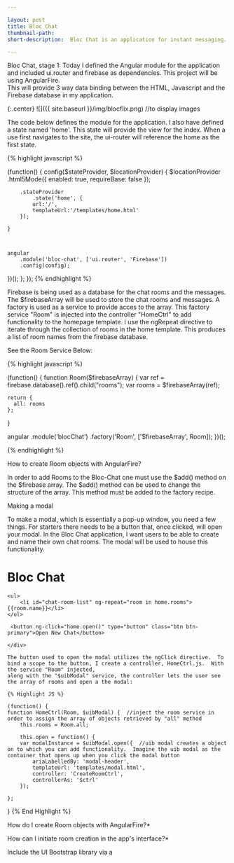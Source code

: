 ```yaml
---

layout: post
title: Bloc Chat
thumbnail-path: 
short-description:  Bloc Chat is an application for instant messaging. 

---
```


Bloc Chat, stage 1:  Today I defined the Angular module for the application and included ui.router and firebase as dependencies.  This project will be using AngularFire.  
This will provide 3 way data binding between the HTML, Javascript and the Firebase database in my application.  

{:.center}
![]({{ site.baseurl }}/img/blocflix.png)  //to display images

The code below defines the module for the application.  I also have defined a state named 'home'.  This state will provide the view for the index.  When a use first navigates
to the site, the ui-router will reference the home as the first state.  

{% highlight javascript %}                     

(function() {
    config($stateProvider, $locationProvider) {
        $locationProvider
            .html5Mode({
                enabled: true,
                requireBase: false
        });
        
        .stateProvider
            .state('home', {
            url:'/',
            templateUrl:'/templates/home.html'
        });
            
    }
        


    angular
        .module('bloc-chat', ['ui.router', 'Firebase']) 
        .config(config);

})();
    };
});
{% endhighlight %}

Firebase is being used as a database for the chat rooms and the messages.  The $firebaseArray will be used to store the chat rooms and messages.  A factory is used as a service to provide acces
to the array.  This factory service "Room" is injected into the controller "HomeCtrl" to add functionality to the homepage template.  I use the ngRepeat directive to iterate through the collection of rooms
in the home template.  This produces a list of room names from the firebase database.  

See the Room Service Below:

{% highlight javascript %}     

(function() {
  function Room($firebaseArray) {
    var ref = firebase.database().ref().child("rooms");
    var rooms = $firebaseArray(ref);

    return {
      all: rooms
    };
  }

  angular
    .module('blocChat')
    .factory('Room', ['$firebaseArray', Room]);
})();

{% endhighlight %}

How to create Room objects with AngularFire?

In order to add Rooms to the Bloc-Chat one must use the $add() method on the $firebase array.  The $add() method can be used to change the structure of the array.  This method must 
be added to the factory recipe.  


Making a modal

To make a modal, which is essentially a pop-up window, you need a few things.  For starters there needs to be a button that, once clicked, will open your modal.  In the Bloc Chat application, 
I want users to be able to create and name their own chat rooms.  The modal will be used to house this functionality.  

<div class="chat-side-bar">
    <h1>Bloc Chat</h1>  
    <div></div>
    
    <ul>
        <li id="chat-room-list" ng-repeat="room in home.rooms">{{room.name}}</li>
    </ul>
    
     <button ng-click="home.open()" type="button" class="btn btn-primary">Open New Chat</button> 
    
    </div>
    
    The button used to open the modal utilizes the ngClick directive.  To bind a scope to the button, I create a controller, HomeCtrl.js.  With the service "Room" injected,
    along with the "$uibModal" service, the controller lets the user see the array of rooms and open a the modal:
    
    {% Highlight JS %}
    
    (function() {
    function HomeCtrl(Room, $uibModal) {  //inject the room service in order to assign the array of objects retrieved by "all" method
        this.rooms = Room.all; 
        
        this.open = function() {
        var modalInstance = $uibModal.open({  //uib modal creates a object on to which you can add functionality.  Imagine the uib modal as the container that opens up when you click the modal button
            ariaLabelledBy: 'modal-header',
            templateUrl: 'templates/modal.html',
            controller: 'CreateRoomCtrl',
            controllerAs: '$ctrl'
        });
     
    }; 
        
  }
{% End Highlight %}

How do I create Room objects with AngularFire?*  

How can I initiate room creation in the app's interface?*

Include the UI Bootstrap library via a <script> tag on index.html
Inject the module into your Angular app's dependency array
Create a separate controller for the modal
Inject the proper dependencies for using the modal (see the UI Bootstrap documentation)
Add methods to open, close and submit data to Firebase from the modal

How can I display an individual room's content?*  create a 2 way binding between the template and the controller.  When a user clicks the chat room, the view updates the model.  In HomeCtrl.js the name of the chat room will be stored in an object.  

Create a global object "this.room" in HomeCrtl that stores the currently active chat room.  Set that object to null, making it empty.  In the view (home.html), add directive to chat room list.  This directive will store the room as an object "room.name".  The click will set off the function "home.storeRoomName" which is a method to store the room clicked on as "room.name".  The room.name is two way binded using curly braces and passed as an argument to the home.storeRoomName method.  This method makes the object available globally.  The object can then be called in a new div using curly braces.  To reference the object we use "home.room.name".


{% Highlight JS %}

this.room = null;

  this.storeRoomName = function(room) {    //store a room from this.rooms in as scope value
        this.room = room;
    }


<ul>
        <li id="chat-room-list" ng-repeat="room in home.rooms" ng-click="home.storeRoomName(room)">{{room.name}}</li> <!--click to store current room in a scope object -->
    </ul>
    
</div>

<div id="chat-room-container" class="col-sm-8">
    
    <h1>{{home.room.name}}</h1>  <!--show the name clicked in the div-->
    
</div>  

{% End Highlight %}

How can I query messages for an active room?*
Using the child() method on the $firebaseArray service again, query messages instead of rooms this time. To get the messages for a given room, you need to chain the child() method with Firebase's orderByChild()1 method, targeting the roomId child.

Recall that roomId is a nested property of each message object. A nested property in Firebase is equivalent to a child, hence its compatibility with the  orderByChild() method.
Messages depend on the ID of a room, you will need to pass an argument into the  getByRoomId method that contains the roomId associated with a rooms message. With the roomId, use Firebase's equalTo() method to find all messages whose  roomId property is equal to the roomId in the argument:

How can I efficiently store a username?*
A username is a string identifying a user. A common way to store a string in your browser is to use cookies. Angular has an external module for including the services and methods associated with cookies. To integrate the module I include the Angular cookies module via a <script> tag in index.html and inject the ngCookies module into my Angular app's dependency array.


I need to require new users to enter a username before they can access the chat application.  Because of this I include a ".run()" method that runs code when the app instance is created. Using a .run() block I make sure that a username is set at the time the app is initialized.  The $cookies service is injected into the run block's dependencies to check for the presence of the cookie holding the username.  Upon arriving, the application will open a modal, if there is no current user.  I used the $cookies.get() method to check if the cookie exists for a user.  

{% Highlight JS %}

(function() {
  function BlocChatCookies($cookies, $uibModal) {
    var currentUser = $cookies.get('blocChatCurrentUser');
      if (!currentUser || currentUser === '') {
        var modalInstance = $uibModal.open ({
          ariaLabelledBy: 'modal-title',
          templateUrl: 'templates/setusermodal.html',
          controller: 'SetUsernameCtrl',
          controllerAs: '$ctrl',  
          backdrop: 'static',
          keyboard: false    
        })   
      }
    }

  angular
    .module('blocChat')
    .run(['$cookies', '$uibModal', BlocChatCookies]);
})();

{% End Highlight %}


To add functionality to the modal, I created a controller to house two methods.  The first is used to set a new username.  When the user enters text into the input field of the modal, the text will become the cookie for the blocChatCurrentUser.  Another method is used to close the modal.  The modal will only be dismissed if a current user exists.  The "if" statment in "this.ok" checks with a boolean to see if the cookie exists.   

{% Highlight JS %}

(function() {
    function SetUsernameCtrl($cookies, $uibModalInstance) { 
        this.setUsername = function(newUser) {  //function to add user to cookie
            $cookies.put('blocChatCurrentUser', newUser);  //replace current key with new one
            if ($cookies.get('blocChatCurrentUser')) {
                alert('Welcome!  Now click done! ' + newUser);   
                } else {
                alert('Enter a username!');
                }   
            }
        
        this.ok = function() {
          if ($cookies.get('blocChatCurrentUser')) {  //if there is a current user, allow dismissal of modal
              $uibModalInstance.dismiss('Done');
        }    
      }
    }
        

angular
  .module('blocChat')
  .controller('SetUsernameCtrl', ['$cookies' , '$uibModalInstance', SetUsernameCtrl]);
})();

{% End Highlight %}    

The controller gives us the modal its interactivity.  Using the ngClick directive, the buttons "Add" and "ok" enable the user to close the modal and add a username.  The text entered into the placeholder is passed to the "setUsername" method to check if the cookie exists.  

{% Highlight JS %}

div class="modal-content">
  <div class="modal-header">
        <h3 class="modal-title">Create Your Own Username!</h3>
    </div>
        <div class="modal-body">
            <form>
                <h4>Choose a Username:</h4><input id="newUsername" type="text" ng-model="newUsername" placeholder="What's it gonna be?">
            </form><button class="btn" ng-click="$ctrl.setUsername(newUsername)"><i class="icon-plus"></i>Add</button>
        </div>
    <div class="modal-footer">
        <a ng-click="$ctrl.ok()" class="btn btn-primary done" data-dismiss="modal">Done</a>
    </div> 
</div>
    
{% End Highlight %}    


How can I send messages?*
Add a method to your Message factory called send, that takes a message object as an argument and submits it to your Firebase server:


How can I make sure that the messages that a user sends are associated with their username?*



